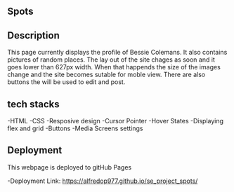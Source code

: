 ## Spots

## Description

This page currently displays the profile of Bessie Colemans. It also contains pictures of random places. The lay out of the site chages as soon and it goes lower than 627px width. When that happends the size of the images change and the site becomes sutable for moble view. There are also buttons the will be used to edit and post.

## tech stacks

-HTML
-CSS
-Resposive design
-Cursor Pointer
-Hover States
-Displaying flex and grid
-Buttons
-Media Screens settings

## Deployment

This webpage is deployed to gitHub Pages

-Deployment Link: https://alfredop977.github.io/se_project_spots/

